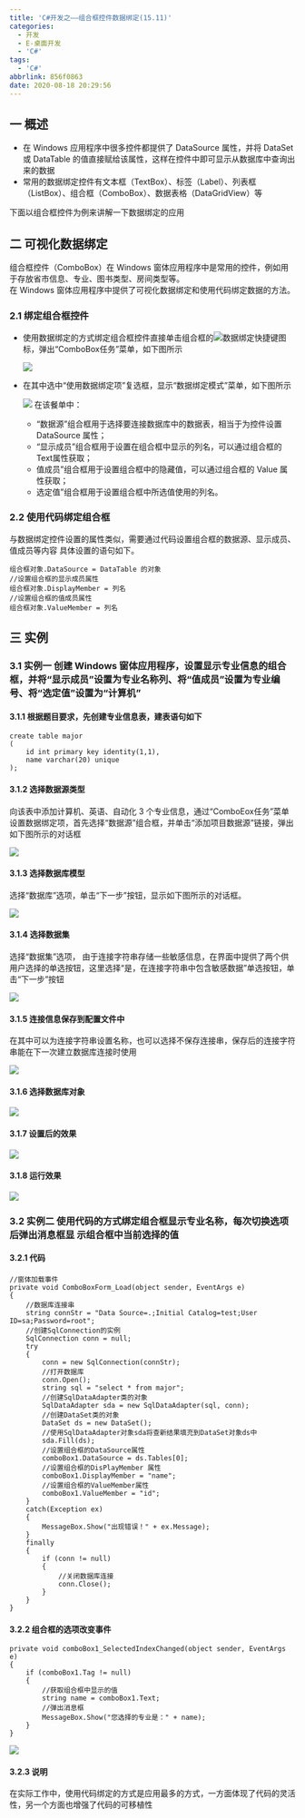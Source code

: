 ```yaml
---
title: 'C#开发之——组合框控件数据绑定(15.11)'
categories:
  - 开发
  - E-桌面开发
  - 'C#'
tags:
  - 'C#'
abbrlink: 856f0863
date: 2020-08-18 20:29:56
---
```

## 一 概述
* 在 Windows 应用程序中很多控件都提供了 DataSource 属性，并将 DataSet 或 DataTable 的值直接赋给该属性，这样在控件中即可显示从数据库中查询出来的数据
* 常用的数据绑定控件有文本框（TextBox）、标签（Label）、列表框（ListBox）、组合框（ComboBox）、数据表格（DataGridView）等

下面以组合框控件为例来讲解一下数据绑定的应用 

<!--more-->

## 二 可视化数据绑定

组合框控件（ComboBox）在 Windows 窗体应用程序中是常用的控件，例如用于存放省市信息、专业、图书类型、房间类型等。  
在 Windows 窗体应用程序中提供了可视化数据绑定和使用代码绑定数据的方法。 

### 2.1 绑定组合框控件

* 使用数据绑定的方式绑定组合框控件直接单击组合框的![数据绑定快捷键](http://c.biancheng.net/uploads/allimg/190408/4-1Z40Q50645Y2.gif)图标，弹出“ComboBox任务”菜单，如下图所示 

  ![][1]
  
* 在其中选中“使用数据绑定项”复选框，显示“数据绑定模式”菜单，如下图所示

  ![][2]
  在该餐单中：

  * “数据源”组合框用于选择要连接数据库中的数据表，相当于为控件设置 DataSource 属性；
  * “显示成员”组合框用于设置在组合框中显示的列名，可以通过组合框的Text属性获取；
  *  值成员”组合框用于设置组合框中的隐藏值，可以通过组合框的 Value 属性获取； 
  *  选定值”组合框用于设置组合框中所选值使用的列名。 
 
### 2.2 使用代码绑定组合框

与数据绑定控件设置的属性类似，需要通过代码设置组合框的数据源、显示成员、值成员等内容 
具体设置的语句如下。 

```
组合框对象.DataSource = DataTable 的对象
//设置组合框的显示成员属性
组合框对象.DisplayMember = 列名
//设置组合框的值成员属性
组合框对象.ValueMember = 列名
```

## 三 实例

### 3.1 实例一  创建 Windows 窗体应用程序，设置显示专业信息的组合框，并将“显示成员”设置为专业名称列、将“值成员”设置为专业编号、将“选定值”设置为“计算机” 

#### 3.1.1  根据题目要求，先创建专业信息表，建表语句如下 

```
create table major
(
    id int primary key identity(1,1),
    name varchar(20) unique
);
```

#### 3.1.2 选择数据源类型

 向该表中添加计算机、英语、自动化 3 个专业信息，通过“ComboEox任务”菜单设置数据绑定项，首先选择“数据源”组合框，并单击“添加项目数据源”链接，弹出如下图所示的对话框 

![][3]

#### 3.1.3 选择数据库模型
选择“数据库”选项，单击“下一步”按钮，显示如下图所示的对话框。 

![][4]

#### 3.1.4 选择数据集

 选择“数据集”选项， 由于连接字符串存储一些敏感信息，在界面中提供了两个供用户选择的单选按钮，这里选择“是，在连接字符串中包含敏感数据”单选按钮，单击“下一步”按钮 

![][5]

#### 3.1.5 连接信息保存到配置文件中

 在其中可以为连接字符串设置名称，也可以选择不保存连接串，保存后的连接字符串能在下一次建立数据库连接时使用 

![][6]

#### 3.1.6  选择数据库对象 

![][7]

#### 3.1.7  设置后的效果 
![][8]

#### 3.1.8 运行效果
![][9]

### 3.2 实例二  使用代码的方式绑定组合框显示专业名称，每次切换选项后弹出消息框显 示组合框中当前选择的值 

#### 3.2.1 代码

```
//窗体加载事件
private void ComboBoxForm_Load(object sender, EventArgs e)
{
    //数据库连接串
    string connStr = "Data Source=.;Initial Catalog=test;User ID=sa;Password=root";
    //创建SqlConnection的实例
    SqlConnection conn = null;
    try
    {
        conn = new SqlConnection(connStr);
        //打开数据库
        conn.Open();
        string sql = "select * from major";
        //创建SqlDataAdapter类的对象
        SqlDataAdapter sda = new SqlDataAdapter(sql, conn);
        //创建DataSet类的对象
        DataSet ds = new DataSet();
        //使用SqlDataAdapter对象sda将查新结果填充到DataSet对象ds中
        sda.Fill(ds);
        //设置组合框的DataSource属性
        comboBox1.DataSource = ds.Tables[0];
        //设置组合框的DisPlayMember 属性
        comboBox1.DisplayMember = "name";
        //设置组合框的ValueMember属性
        comboBox1.ValueMember = "id";
    }
    catch(Exception ex)
    {
        MessageBox.Show("出现错误！" + ex.Message);
    }
    finally
    {
        if (conn != null)
        {
            //关闭数据库连接
            conn.Close();
        }
    }
}
```

#### 3.2.2  组合框的选项改变事件 

```
private void comboBox1_SelectedIndexChanged(object sender, EventArgs e)
{
    if (comboBox1.Tag != null)
    {
        //获取组合框中显示的值
        string name = comboBox1.Text;
        //弹出消息框
        MessageBox.Show("您选择的专业是：" + name);
    }
}
```

![][10]

#### 3.2.3 说明

 在实际工作中，使用代码绑定的方式是应用最多的方式，一方面体现了代码的灵活性，另一个方面也增强了代码的可移植性 


[1]:https://cdn.jsdelivr.net/gh/PGzxc/CDN/blog-image/csharp-sql-combox-select.png
[2]:https://cdn.jsdelivr.net/gh/PGzxc/CDN/blog-image/csharp-sql-combobox-select-data-bind.png
[3]:https://cdn.jsdelivr.net/gh/PGzxc/CDN/blog-image/csharp-sql-datasource-select-view.gif
[4]:https://cdn.jsdelivr.net/gh/PGzxc/CDN/blog-image/csharp-sql-model-select.png
[5]:https://cdn.jsdelivr.net/gh/PGzxc/CDN/blog-image/csharp-sql-connect-select.png
[6]:https://cdn.jsdelivr.net/gh/PGzxc/CDN/blog-image/csharp-sql-connect-save-config-file.png
[7]:https://cdn.jsdelivr.net/gh/PGzxc/CDN/blog-image/csharp-sql-table-object-select.png
[8]:https://cdn.jsdelivr.net/gh/PGzxc/CDN/blog-image/csharp-sql-combobox-bings.png
[9]:https://cdn.jsdelivr.net/gh/PGzxc/CDN/blog-image/csharp-sql-bingd-run-view.png
[10]:https://cdn.jsdelivr.net/gh/PGzxc/CDN/blog-image/csharp-sql-combox-selecte-change.png
